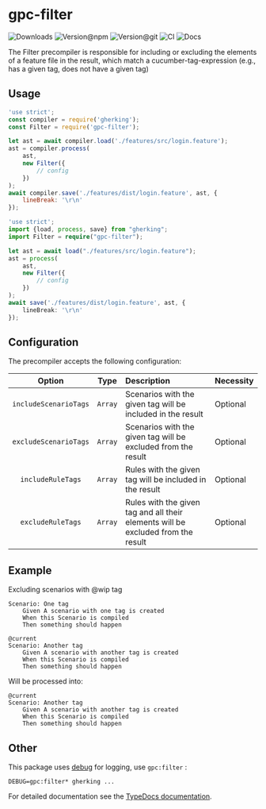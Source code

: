 # gpc-filter

![Downloads](https://img.shields.io/npm/dw/gpc-filter?style=flat-square)
![Version@npm](https://img.shields.io/npm/v/gpc-filter?label=version%40npm&style=flat-square)
![Version@git](https://img.shields.io/github/package-json/v/gherking/gpc-filter/master?label=version%40git&style=flat-square)
![CI](https://img.shields.io/github/workflow/status/gherking/gpc-filter/CI/master?label=ci&style=flat-square)
![Docs](https://img.shields.io/github/workflow/status/gherking/gpc-filter/Docs/master?label=docs&style=flat-square)

The Filter precompiler is responsible for including or excluding the elements of a feature file in the result, which match a cucumber-tag-expression (e.g., has a given tag, does not have a given tag)

## Usage

```javascript
'use strict';
const compiler = require('gherking');
const Filter = require('gpc-filter');

let ast = await compiler.load('./features/src/login.feature');
ast = compiler.process(
    ast,
    new Filter({
        // config
    })
);
await compiler.save('./features/dist/login.feature', ast, {
    lineBreak: '\r\n'
});
```

```typescript
'use strict';
import {load, process, save} from "gherking";
import Filter = require("gpc-filter");

let ast = await load("./features/src/login.feature");
ast = process(
    ast,
    new Filter({
        // config
    })
);
await save('./features/dist/login.feature', ast, {
    lineBreak: '\r\n'
});
```

## Configuration

The precompiler accepts the following configuration:

| Option | Type | Description | Necessity |
|:------:|:----:|:------------|:----------|
| `includeScenarioTags` | `Array` | Scenarios with the given tag will be included in the result | Optional |
| `excludeScenarioTags` | `Array` | Scenarios with the given tag will be excluded from the result | Optional |
| `includeRuleTags` | `Array` | Rules with the given tag will be included in the result | Optional |
| `excludeRuleTags` | `Array` | Rules with the given tag and all their elements will be excluded from the result | Optional |

## Example
Excluding scenarios with @wip tag

```@wip
Scenario: One tag
    Given A scenario with one tag is created
    When this Scenario is compiled
    Then something should happen

@current
Scenario: Another tag
    Given A scenario with another tag is created
    When this Scenario is compiled
    Then something should happen
```

Will be processed into:

```
@current
Scenario: Another tag
    Given A scenario with another tag is created
    When this Scenario is compiled
    Then something should happen
```

## Other

This package uses [debug](https://www.npmjs.com/package/debug) for logging, use `gpc:filter` :

```shell
DEBUG=gpc:filter* gherking ...
```

For detailed documentation see the [TypeDocs documentation](https://gherking.github.io/gpc-filter/).